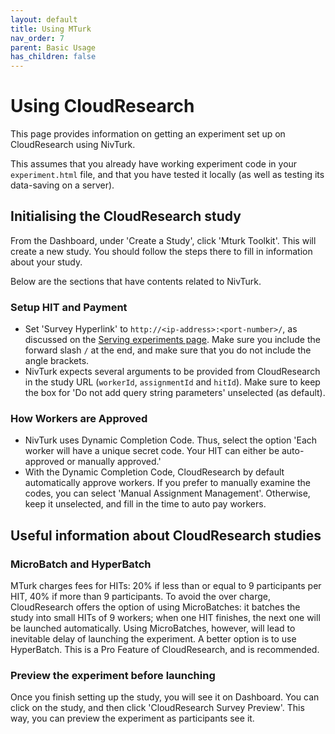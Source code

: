 ```yaml
---
layout: default
title: Using MTurk
nav_order: 7
parent: Basic Usage
has_children: false
---
```


# Using CloudResearch

This page provides information on getting an experiment set up on CloudResearch using NivTurk.

This assumes that you already have working experiment code in your `experiment.html` file, and that you have tested it locally (as well as testing its data-saving on a server).

## Initialising the CloudResearch study
From the Dashboard, under 'Create a Study', click 'Mturk Toolkit'. This will create a new study. You should follow the steps there to fill in information about your study.

Below are the sections that have contents related to NivTurk.

### Setup HIT and Payment
- Set 'Survey Hyperlink' to `http://<ip-address>:<port-number>/`, as discussed on the [Serving experiments page](../serving). Make sure you include the forward slash `/` at the end, and make sure that you do not include the angle brackets.
- NivTurk expects several arguments to be provided from CloudResearch in the study URL (`workerId`, `assignmentId` and `hitId`). Make sure to keep the box for 'Do not add query string parameters' unselected (as default).

### How Workers are Approved
- NivTurk uses Dynamic Completion Code. Thus, select the option 'Each worker will have a unique secret code. Your HIT can either be auto-approved or manually approved.'
- With the Dynamic Completion Code, CloudResearch by default automatically approve workers. If you prefer to manually examine the codes, you can select 'Manual Assignment Management'. Otherwise, keep it unselected, and fill in the time to auto pay workers.

## Useful information about CloudResearch studies

### MicroBatch and HyperBatch

MTurk charges fees for HITs: 20% if less than or equal to 9 participants per HIT, 40% if more than 9 participants. To avoid the over charge, CloudResearch offers the option of using MicroBatches: it batches the study into small HITs of 9 workers; when one HIT finishes, the next one will be launched automatically. Using MicroBatches, however, will lead to inevitable delay of launching the experiment. A better option is to use HyperBatch. This is a Pro Feature of CloudResearch, and is recommended.

### Preview the experiment before launching

Once you finish setting up the study, you will see it on Dashboard. You can click on the study, and then click 'CloudResearch Survey Preview'. This way, you can preview the experiment as participants see it.
